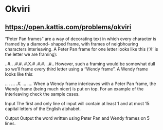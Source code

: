 # Okviri
## https://open.kattis.com/problems/okviri
“Peter Pan frames” are a way of decorating text in which every character is framed by a diamond- shaped frame, with frames of neigbhouring characters interleaving. A Peter Pan frame for one letter looks like this (‘X’ is the letter we are framing):

..#..
.#.#.
#.X.#
.#.#.
..#..
However, such a framing would be somewhat dull so we’ll frame every third letter using a “Wendy frame”. A Wendy frame looks like this:

..*..
.*.*.
*.X.*
.*.*.
..*..
When a Wendy frame interleaves with a Peter Pan frame, the Wendy frame (being much nicer) is put on top. For an example of the interleaving check the sample cases.

Input
The first and only line of input will contain at least 1 and at most 15 capital letters of the English alphabet.

Output
Output the word written using Peter Pan and Wendy frames on 5 lines.